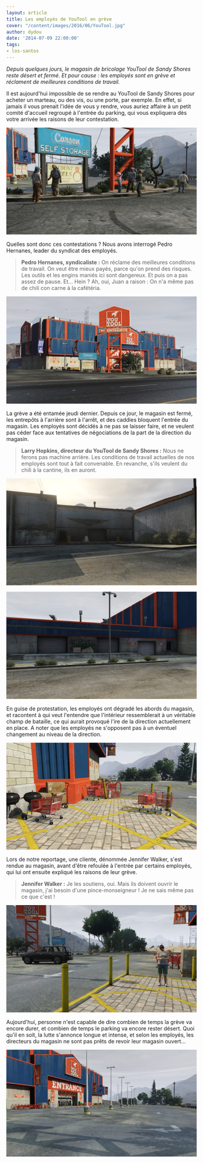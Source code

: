 ```yaml
---
layout: article
title: Les employés de YouTool en grève
cover: "/content/images/2016/06/YouTool.jpg"
author: dydou
date: '2014-07-09 22:00:00'
tags:
- los-santos
---
```


_Depuis quelques jours, le magasin de bricolage YouTool de Sandy Shores reste désert et fermé. Et pour cause : les employés sont en grève et réclament de meilleures conditions de travail._

Il est aujourd'hui impossible de se rendre au YouTool de Sandy Shores pour acheter un marteau, ou des vis, ou une porte, par exemple. En effet, si jamais il vous prenait l'idée de vous y rendre, vous auriez affaire à un petit comité d'accueil regroupé à l'entrée du parking, qui vous expliquera dès votre arrivée les raisons de leur contestation.

![Les employés de YouTool à l'entrée du parking.](  /content/images/2016/06/YouTool2.jpg)

Quelles sont donc ces contestations ? Nous avons interrogé Pedro Hernanes, leader du syndicat des employés.

> **Pedro Hernanes, syndicaliste :** On réclame des meilleures conditions de travail. On veut être mieux payés, parce qu'on prend des risques. Les outils et les engins maniés ici sont dangereux. Et puis on a pas assez de pause. Et... Hein ? Ah, oui, Juan a raison : On n'a même pas de chili con carne à la cafétéria.

![](  /content/images/2016/06/YouTool_0.jpg)

La grève a été entamée jeudi dernier. Depuis ce jour, le magasin est fermé, les entrepôts à l'arrière sont à l'arrêt, et des caddies bloquent l'entrée du magasin. Les employés sont décidés à ne pas se laisser faire, et ne veulent pas céder face aux tentatives de négociations de la part de la direction du magasin.

> **Larry Hopkins, directeur du YouTool de Sandy Shores :** Nous ne ferons pas machine arrière. Les conditions de travail actuelles de nos employés sont tout à fait convenable. En revanche, s'ils veulent du chili à la cantine, ils en auront.

![](  /content/images/2016/06/YouTool3.jpg)

![Les entrepôts à l'arrière du magasin sont restés fermés.](  /content/images/2016/06/YouTool4.jpg)

En guise de protestation, les employés ont dégradé les abords du magasin, et racontent à qui veut l'entendre que l'intérieur ressemblerait à un véritable champ de bataille, ce qui aurait provoqué l'ire de la direction actuellement en place. A noter que les employés ne s'opposent pas à un éventuel changement au niveau de la direction.

![Les grévistes ont notamment renversé des caddies à l'entrée du magasin.](  /content/images/2016/06/YouTool7.jpg)

Lors de notre reportage, une cliente, dénommée Jennifer Walker, s'est rendue au magasin, avant d'être refoulée à l'entrée par certains employés, qui lui ont ensuite expliqué les raisons de leur grève.

> **Jennifer Walker :** Je les soutiens, oui. Mais ils doivent ouvrir le magasin, j'ai besoin d'une pince-monseigneur ! Je ne sais même pas ce que c'est !

![Jennifer Walker.](  /content/images/2016/06/YouTool6.jpg)

Aujourd'hui, personne n'est capable de dire combien de temps la grève va encore durer, et combien de temps le parking va encore rester désert. Quoi qu'il en soit, la lutte s'annonce longue et intense, et selon les employés, les directeurs du magasin ne sont pas prêts de revoir leur magasin ouvert...

![](  /content/images/2016/06/YouTool5.jpg)

<!--kg-card-end: markdown-->
